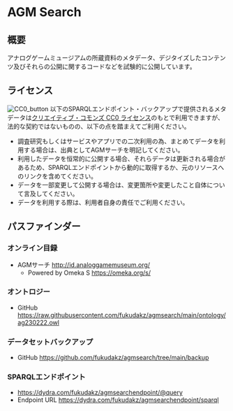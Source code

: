# AGM Search
## 概要
アナログゲームミュージアムの所蔵資料のメタデータ、デジタイズしたコンテンツ及びそれらの公開に関するコードなどを試験的に公開しています。

## ライセンス
![CC0_button](https://user-images.githubusercontent.com/24312431/221422087-2a3b476e-bd2c-45e1-bb0f-04fe4dd907b3.svg)
以下のSPARQLエンドポイント・バックアップで提供されるメタデータは[クリエイティブ・コモンズ CC0 ライセンス](https://creativecommons.org/publicdomain/zero/1.0/deed.ja)のもとで利用できますが、法的な契約ではないものの、以下の点を踏まえてご利用ください。

- 調査研究もしくはサービスやアプリでの二次利用の為、まとめてデータを利用する場合は、出典としてAGMサーチを明記してください。
- 利用したデータを恒常的に公開する場合、それらデータは更新される場合があるため、SPARQLエンドポイントから動的に取得するか、元のリソースへのリンクを含めてください。
- データを一部変更して公開する場合は、変更箇所や変更したこと自体について言及してください。
- データを利用する際は、利用者自身の責任でご利用ください。

## パスファインダー
### オンライン目録
- AGMサーチ http://id.analoggamemuseum.org/
  - Powered by Omeka S https://omeka.org/s/
### オントロジー
- GitHub https://raw.githubusercontent.com/fukudakz/agmsearch/main/ontology/ag230222.owl
### データセットバックアップ
- GitHub https://github.com/fukudakz/agmsearch/tree/main/backup
### SPARQLエンドポイント
- https://dydra.com/fukudakz/agmsearchendpoint/@query
- Endpoint URL https://dydra.com/fukudakz/agmsearchendpoint/sparql
